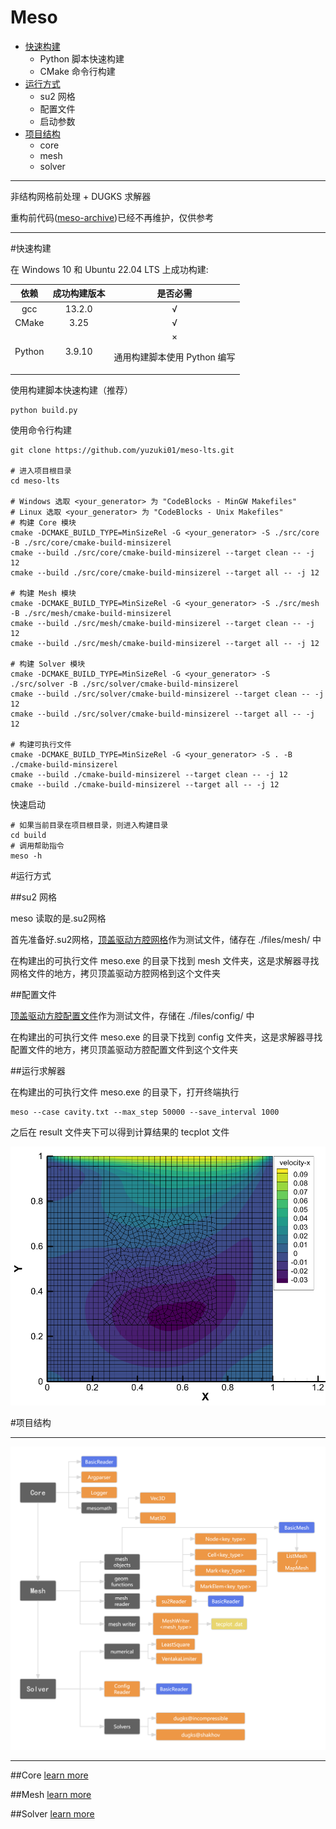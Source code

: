 # Meso

- [快速构建](#快速构建)
    - Python 脚本快速构建
    - CMake 命令行构建
- [运行方式](#运行方式)
    - su2 网格
    - 配置文件
    - 启动参数
- [项目结构](#项目结构)
    - core
    - mesh
    - solver

---

非结构网格前处理 + DUGKS 求解器

重构前代码(<a href="https://github.com/yuzuki01/meso-archive">meso-archive</a>)已经不再维护，仅供参考

---
#快速构建

在 Windows 10 和 Ubuntu 22.04 LTS 上成功构建:

|依赖|成功构建版本|是否必需|
|:---:|:---:|:---:|
|gcc|13.2.0|√|
|CMake|3.25|√|
|Python|3.9.10|×<p>通用构建脚本使用 Python 编写</p>|

使用构建脚本快速构建（推荐）

```
python build.py
```

使用命令行构建
```
git clone https://github.com/yuzuki01/meso-lts.git

# 进入项目根目录
cd meso-lts

# Windows 选取 <your_generator> 为 "CodeBlocks - MinGW Makefiles"
# Linux 选取 <your_generator> 为 "CodeBlocks - Unix Makefiles"
# 构建 Core 模块
cmake -DCMAKE_BUILD_TYPE=MinSizeRel -G <your_generator> -S ./src/core -B ./src/core/cmake-build-minsizerel
cmake --build ./src/core/cmake-build-minsizerel --target clean -- -j 12
cmake --build ./src/core/cmake-build-minsizerel --target all -- -j 12

# 构建 Mesh 模块
cmake -DCMAKE_BUILD_TYPE=MinSizeRel -G <your_generator> -S ./src/mesh -B ./src/mesh/cmake-build-minsizerel
cmake --build ./src/mesh/cmake-build-minsizerel --target clean -- -j 12
cmake --build ./src/mesh/cmake-build-minsizerel --target all -- -j 12

# 构建 Solver 模块
cmake -DCMAKE_BUILD_TYPE=MinSizeRel -G <your_generator> -S ./src/solver -B ./src/solver/cmake-build-minsizerel
cmake --build ./src/solver/cmake-build-minsizerel --target clean -- -j 12
cmake --build ./src/solver/cmake-build-minsizerel --target all -- -j 12

# 构建可执行文件
cmake -DCMAKE_BUILD_TYPE=MinSizeRel -G <your_generator> -S . -B ./cmake-build-minsizerel
cmake --build ./cmake-build-minsizerel --target clean -- -j 12
cmake --build ./cmake-build-minsizerel --target all -- -j 12
```

快速启动
```
# 如果当前目录在项目根目录，则进入构建目录
cd build
# 调用帮助指令
meso -h
```

#运行方式

##su2 网格

meso 读取的是.su2网格

首先准备好.su2网格，[顶盖驱动方腔网格](files/mesh/cavity.su2)作为测试文件，储存在 ./files/mesh/ 中

在构建出的可执行文件 meso.exe 的目录下找到 mesh 文件夹，这是求解器寻找网格文件的地方，拷贝顶盖驱动方腔网格到这个文件夹

##配置文件

[顶盖驱动方腔配置文件](files/config/cavity.txt)作为测试文件，存储在 ./files/config/ 中

在构建出的可执行文件 meso.exe 的目录下找到 config 文件夹，这是求解器寻找配置文件的地方，拷贝顶盖驱动方腔配置文件到这个文件夹

##运行求解器

在构建出的可执行文件 meso.exe 的目录下，打开终端执行

```
meso --case cavity.txt --max_step 50000 --save_interval 1000
```

之后在 result 文件夹下可以得到计算结果的 tecplot 文件

![img](files/cavity_demo.png)

#项目结构

---

![image](files/meso%20structure.png)

---

##Core
[learn more](src/core/README.md)

##Mesh
[learn more](src/mesh/README.md)

##Solver
[learn more](src/solver/README.md)

#
